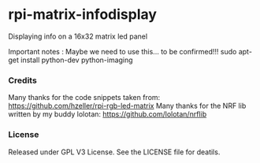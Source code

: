 # rpi-matrix-infodisplay
Displaying info on a 16x32 matrix led panel


Important notes : 
Maybe we need to use this... to be confirmed!!!
sudo apt-get install python-dev python-imaging


### Credits

Many thanks for the code snippets taken from:  https://github.com/hzeller/rpi-rgb-led-matrix
Many thanks for the NRF lib written by my buddy lolotan:  https://github.com/lolotan/nrflib


### License

Released under GPL V3 License. See the LICENSE file for deatils.